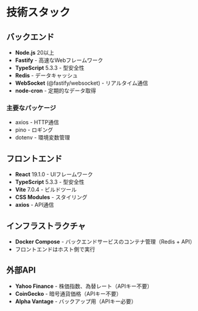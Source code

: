 # 技術スタック

## バックエンド
- **Node.js** 20以上
- **Fastify** - 高速なWebフレームワーク
- **TypeScript** 5.3.3 - 型安全性
- **Redis** - データキャッシュ
- **WebSocket** (@fastify/websocket) - リアルタイム通信
- **node-cron** - 定期的なデータ取得

### 主要なパッケージ
- axios - HTTP通信
- pino - ロギング
- dotenv - 環境変数管理

## フロントエンド
- **React** 19.1.0 - UIフレームワーク
- **TypeScript** 5.3.3 - 型安全性
- **Vite** 7.0.4 - ビルドツール
- **CSS Modules** - スタイリング
- **axios** - API通信

## インフラストラクチャ
- **Docker Compose** - バックエンドサービスのコンテナ管理（Redis + API）
- フロントエンドはホスト側で実行

## 外部API
- **Yahoo Finance** - 株価指数、為替レート（APIキー不要）
- **CoinGecko** - 暗号通貨価格（APIキー不要）
- **Alpha Vantage** - バックアップ用（APIキー必要）